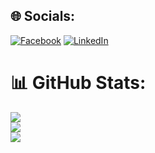 
## 🌐 Socials:
[![Facebook](https://img.shields.io/badge/Facebook-%231877F2.svg?logo=Facebook&logoColor=white)](https://facebook.com/vu.sadnap) [![LinkedIn](https://img.shields.io/badge/LinkedIn-%230077B5.svg?logo=linkedin&logoColor=white)](https://linkedin.com/in/vulhq) 

<!-- # 💻 Tech Stack:
![C#](https://img.shields.io/badge/C%23-%23239120.svg?style=flat&logo=csharp&logoColor=white) 
![C++](https://img.shields.io/badge/C++-%2300599C.svg?style=flat&logo=c%2B%2B&logoColor=white) 
![Java](https://img.shields.io/badge/Java-%23ED8B00.svg?style=flat&logo=openjdk&logoColor=white) 
![Python](https://img.shields.io/badge/Python-3670A0?style=flat&logo=python&logoColor=ffdd54) 
![CSS3](https://img.shields.io/badge/CSS-%231572B6.svg?style=flat&logo=css3&logoColor=white) 
![HTML5](https://img.shields.io/badge/HTML-%23E34F26.svg?style=flat&logo=html5&logoColor=white) 
![JavaScript](https://img.shields.io/badge/Javascript-%23323330.svg?style=flat&logo=javascript&logoColor=%23F7DF1E) 
![AWS](https://img.shields.io/badge/AWS-%23FF9900.svg?style=flat&logo=amazon-aws&logoColor=white) 
![.Net](https://img.shields.io/badge/.NET-5C2D91?style=flat&logo=.net&logoColor=white) 
![Apache](https://img.shields.io/badge/Apache-%23D42029.svg?style=flat&logo=apache&logoColor=white) 
![MariaDB](https://img.shields.io/badge/MariaDB-003545?style=flat&logo=mariadb&logoColor=white) 
![MicrosoftSQLServer](https://img.shields.io/badge/Microsoft%20SQL%20Server-CC2927?style=flat&logo=microsoft%20sql%20server&logoColor=white) 
![MySQL](https://img.shields.io/badge/Mysql-%2300000f.svg?style=flat&logo=mysql&logoColor=white)
![LaTeX](https://img.shields.io/badge/Latex-%23008080.svg?style=flat&logo=latex&logoColor=white) 
![Markdown](https://img.shields.io/badge/Markdown-%23000000.svg?style=flat&logo=markdown&logoColor=white) 
![Arduino](https://img.shields.io/badge/-Arduino-00979D?style=flat&logo=Arduino&logoColor=white) 
![Raspberry Pi](https://img.shields.io/badge/-RaspberryPi-C51A4A?style=flat&logo=Raspberry-Pi) 
![Postman](https://img.shields.io/badge/Postman-FF6C37?style=flat&logo=postman&logoColor=white) 
![Cisco](https://img.shields.io/badge/Cisco-%23049fd9.svg?style=flat&logo=cisco&logoColor=black) -->

# 📊 GitHub Stats:
![](https://github-readme-stats.vercel.app/api?username=r1anl3&theme=vue-dark&hide_border=false&include_all_commits=true&count_private=true)<br/>
![](https://github-readme-streak-stats.herokuapp.com/?user=r1anl3&theme=vue-dark&hide_border=false)<br/>
![](https://github-readme-stats.vercel.app/api/top-langs/?username=r1anl3&theme=vue-dark&hide_border=false&include_all_commits=true&count_private=true&layout=compact)

<!-- ### 🔝 Top Contributed Repo
![](https://github-contributor-stats.vercel.app/api?username=r1anl3&limit=5&theme=dark&combine_all_yearly_contributions=true) -->

<!--
---.
[![](https://visitcount.itsvg.in/api?id=r1anl3&icon=0&color=0)](https://visitcount.itsvg.in) -->

<!-- Proudly created with GPRM ( https://gprm.itsvg.in ) -->
